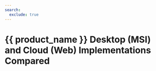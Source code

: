 ```yaml
---
search:
  exclude: true
---
```


# {{ product_name }} Desktop (MSI) and Cloud (Web) Implementations Compared

<script>
document.location.href="../Desktop-MSI-and-Cloud-Web-Implementations-Comparison/";
</script>